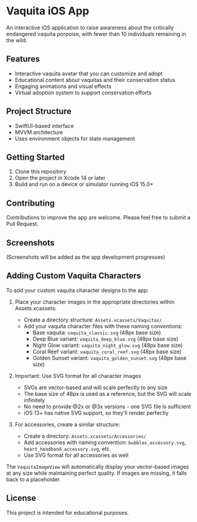 # Vaquita iOS App

An interactive iOS application to raise awareness about the critically endangered vaquita porpoise, with fewer than 10 individuals remaining in the wild.

## Features

- Interactive vaquita avatar that you can customize and adopt
- Educational content about vaquitas and their conservation status
- Engaging animations and visual effects
- Virtual adoption system to support conservation efforts

## Project Structure

- SwiftUI-based interface
- MVVM architecture
- Uses environment objects for state management

## Getting Started

1. Clone this repository
2. Open the project in Xcode 14 or later
3. Build and run on a device or simulator running iOS 15.0+

## Contributing

Contributions to improve the app are welcome. Please feel free to submit a Pull Request.

## Screenshots

(Screenshots will be added as the app development progresses)

## Adding Custom Vaquita Characters

To add your custom vaquita character designs to the app:

1. Place your character images in the appropriate directories within Assets.xcassets:

   - Create a directory structure: `Assets.xcassets/Vaquitas/`
   - Add your vaquita character files with these naming conventions:
     - Base vaquita: `vaquita_classic.svg` (48px base size)
     - Deep Blue variant: `vaquita_deep_blue.svg` (48px base size)
     - Night Glow variant: `vaquita_night_glow.svg` (48px base size)
     - Coral Reef variant: `vaquita_coral_reef.svg` (48px base size)
     - Golden Sunset variant: `vaquita_golden_sunset.svg` (48px base size)

2. Important: Use SVG format for all character images
   - SVGs are vector-based and will scale perfectly to any size
   - The base size of 48px is used as a reference, but the SVG will scale infinitely
   - No need to provide @2x or @3x versions - one SVG file is sufficient
   - iOS 13+ has native SVG support, so they'll render perfectly

3. For accessories, create a similar structure:
   - Create a directory: `Assets.xcassets/Accessories/`
   - Add accessories with naming convention: `bubbles_accessory.svg`, `heart_headband_accessory.svg`, etc.
   - Use SVG format for all accessories as well

The `VaquitaImageView` will automatically display your vector-based images at any size while maintaining perfect quality. If images are missing, it falls back to a placeholder.

## License

This project is intended for educational purposes. 